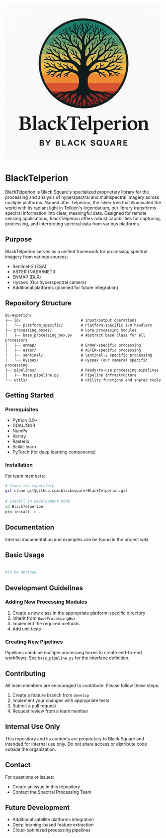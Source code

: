 

<p align="center">
  <img src="./images/BlackTelperion_Logo.png" alt="BlackTelperion Logo" width="500"/>
</p>

# BlackTelperion

BlackTelperion is Black Square's specialized proprietary library for the processing and analysis of hyperspectral and multispectral imagery across multiple platforms. Named after Telperion, the silver tree that illuminated the world with its radiant light in Tolkien's legendarium, our library transforms spectral information into clear, meaningful data. Designed for remote sensing applications, BlackTelperion offers robust capabilities for capturing, processing, and interpreting spectral data from various platforms.

## Purpose

BlackTelperion serves as a unified framework for processing spectral imagery from various sources:
- Sentinel-2 (ESA)
- ASTER (NASA/METI)
- ENMAP (DLR)
- Hyspex (Our hyperspectral camera)
- Additional platforms (planned for future integration)

## Repository Structure

```
BS-Hyperion/
├── io/                           # Input/output operations
│   └── platform_specific/        # Platform-specific I/O handlers
├── processing_boxes/             # Core processing modules
│   ├── base_processing_box.py    # Abstract base class for all processors
│   ├── enmap/                    # EnMAP-specific processing
│   ├── aster/                    # ASTER-specific processing
│   ├── sentinel/                 # Sentinel-2 specific processing
│   └── Hyspex/                   # Hyspex (our camera) specific processing
├── pipelines/                    # Ready-to-use processing pipelines
│   ├── base_pipeline.py          # Pipeline infrastructure
└── utils/                        # Utility functions and shared tools
```

## Getting Started

### Prerequisites

- Python 3.9+
- GDAL/OGR
- NumPy
- Xarray
- Rasterio
- Scikit-learn
- PyTorch (for deep learning components)

### Installation

For team members:

```bash
# Clone the repository
git clone git@github.com:blacksquare/BlackTelperion.git

# Install in development mode
cd BlackTelperion
pip install -e .
```

## Documentation

Internal documentation and examples can be found in the project wiki.

## Basic Usage

```python

#To be defined

```

## Development Guidelines

### Adding New Processing Modules

1. Create a new class in the appropriate platform-specific directory
2. Inherit from `BaseProcessingBox`
3. Implement the required methods
4. Add unit tests

### Creating New Pipelines

Pipelines combine multiple processing boxes to create end-to-end workflows. See `base_pipeline.py` for the interface definition.

## Contributing

All team members are encouraged to contribute. Please follow these steps:

1. Create a feature branch from `develop`
2. Implement your changes with appropriate tests
3. Submit a pull request
4. Request review from a team member

## Internal Use Only

This repository and its contents are proprietary to Black Square and intended for internal use only. Do not share access or distribute code outside the organization.

## Contact

For questions or issues:
- Create an issue in this repository
- Contact the Spectral Processing Team

## Future Development

- Additional satellite platforms integration
- Deep learning-based feature extraction
- Cloud-optimized processing pipelines
